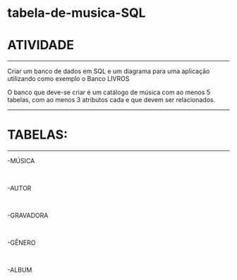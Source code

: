 # tabela-de-musica-SQL
<h1>ATIVIDADE</h1>
<hr>
<p>Criar um banco de dados em SQL e um diagrama para uma aplicação utilizando como exemplo o Banco LIVROS</p>
<p>O banco que deve-se criar é um catálogo de música com ao menos 5 tabelas, com ao menos 3 atributos cada e que devem ser relacionados.</p>
<hr>
<h1>TABELAS:</h1>
<hr>
<p>-MÚSICA</p><br><p>-AUTOR</p><br><p>-GRAVADORA</p><br><p>-GÊNERO</p><br><p>-ALBUM</p>
